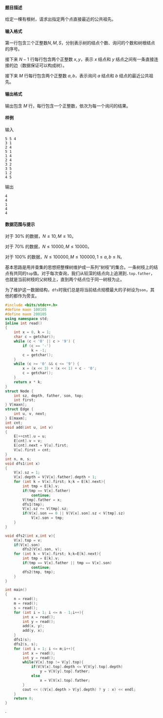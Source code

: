 #### 题目描述

给定一棵有根树，请求出指定两个点直接最近的公共祖先。

#### 输入格式

第一行包含三个正整数$N,M,S$，分别表示树的结点个数、询问的个数和树根结点的序号。

接下来 $N-1$ 行每行包含两个正整数 $x, y$，表示 $x$ 结点和 $y$ 结点之间有一条直接连接的边（数据保证可以构成树）。

接下来 $M$ 行每行包含两个正整数 $a, b$，表示询问 $a$ 结点和 $b$ 结点的最近公共祖先。

#### 输出格式

输出包含 $M$ 行，每行包含一个正整数，依次为每一个询问的结果。

#### 样例

输入

```
5 5 4
3 1
2 4
5 1
1 4
2 4
3 2
3 5
1 2
4 5
```

输出

```
4
4
1
4
4
```

#### 数据范围与提示

对于 30% 的数据，$N \le 10, M \le 10$。

对于 70% 的数据，$N \le 10000, M \le 10000$。

对于 100% 的数据，$N \le 100000, M \le 100000, 1 \le a, b \le N$。





基本思路是用并查集的思想把整棵树维护成一系列“树枝”的集合。一条树枝上的结点有共同的`top`值。对于每次查询，我们从较深的结点向上追溯到`.top.father`，也就是当前树枝的父树枝上，直到两个结点位于同一树枝为止。



为了维护这一数据结构，`dfs`时我们总是将当前结点规模最大的子树设为`son`，其他的都作为旁支。



```c++
#include <bits/stdc++.h>
#define maxn 100105
#define maxm 200105
using namespace std;
inline int read()
{
    int x = 0, k = 1;
    char c = getchar();
    while (c < '0' || c > '9') {
        if (c == '-')
            k = -1;
        c = getchar();
    }
    while (c >= '0' && c <= '9') {
        x = (x << 3) + (x << 1) + c - '0';
        c = getchar();
    }
    return x * k;
}
struct Node {
    int sz, depth, father, son, top;
    int first;
} V[maxn];
struct Edge {
    int u, v, next;
} E[maxm];
int cnt;
void add(int u, int v)
{
    E[++cnt].u = u;
    E[cnt].v = v;
    E[cnt].next = V[u].first;
    V[u].first = cnt;
}
int n, m, s;
void dfs1(int x)
{
    V[x].sz = 1;
    V[x].depth = V[V[x].father].depth + 1;
    for (int k = V[x].first; k;k = E[k].next){
        int tmp = E[k].v;
        if(tmp == V[x].father)
            continue;
        V[tmp].father = x;
        dfs1(tmp);
        V[x].sz += V[tmp].sz;
        if(V[x].son == 0 || V[V[x].son].sz < V[tmp].sz)
            V[x].son = tmp;
    }
}

void dfs2(int x,int v){
    V[x].top = v;
    if(V[x].son)
        dfs2(V[x].son, v);
    for (int k = V[x].first; k;k=E[k].next){
        int tmp = E[k].v;
        if(tmp == V[x].father || tmp == V[x].son)
            continue;
        dfs2(tmp, tmp);
    }
}

int main()
{
    n = read();
    m = read();
    s = read();
    for (int i = 1; i <= n - 1;i++){
        int x = read();
        int y = read();
        add(x, y);
        add(y, x);
    }
    dfs1(s);
    dfs2(s, s);
    for (int i = 1; i <= m;i++){
        int x = read();
        int y = read();
        while(V[x].top != V[y].top){
            if(V[V[x].top].depth <= V[V[y].top].depth)
                y = V[V[y].top].father;
            else
                x = V[V[x].top].father;
        }
        cout << ((V[x].depth > V[y].depth) ? y : x) << endl;
    }
    return 0;
}
```

·